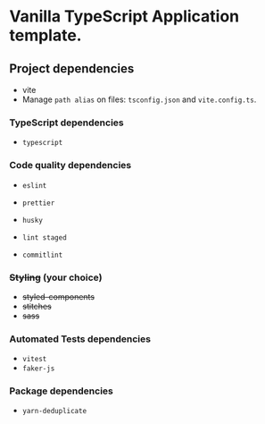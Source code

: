 # Vanilla TypeScript Application template.

## Project dependencies

- vite
- Manage `path alias` on files: `tsconfig.json` and `vite.config.ts`.

### TypeScript dependencies

- `typescript`

### Code quality dependencies

- `eslint`
- `prettier`

- `husky`
- `lint staged`
- `commitlint`

### ~~Styling~~ (your choice)

- ~~styled-components~~
- ~~stitches~~
- ~~sass~~

### Automated Tests dependencies

- `vitest`
- `faker-js`

### Package dependencies

- `yarn-deduplicate`
